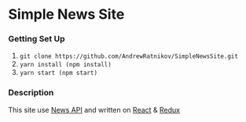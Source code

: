 # Simple News Site

### Getting Set Up
1. `git clone https://github.com/AndrewRatnikov/SimpleNewsSite.git`
2. `yarn install (npm install)`
3. `yarn start (npm start)`

### Description
This site use [News API](https://newsapi.org) and written on [React](https://reactjs.org/) & [Redux](http://redux.js.org/)